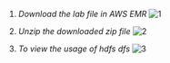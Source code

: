 1. *Download the lab file in AWS EMR*
![1](https://user-images.githubusercontent.com/44541800/85842215-f88dd200-b7bc-11ea-928d-ddebc0a104fb.png)


2. *Unzip the downloaded zip file*
![2](https://user-images.githubusercontent.com/44541800/85842224-fcb9ef80-b7bc-11ea-8c5b-71bfe369876e.png)


3. *To view the usage of hdfs dfs*
![3](https://user-images.githubusercontent.com/44541800/85842242-02afd080-b7bd-11ea-95f1-b44b7b06c32b.png)
